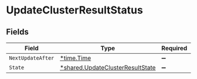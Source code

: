 # UpdateClusterResultStatus


## Fields

| Field                                                                                      | Type                                                                                       | Required                                                                                   | Description                                                                                |
| ------------------------------------------------------------------------------------------ | ------------------------------------------------------------------------------------------ | ------------------------------------------------------------------------------------------ | ------------------------------------------------------------------------------------------ |
| `NextUpdateAfter`                                                                          | [*time.Time](https://pkg.go.dev/time#Time)                                                 | :heavy_minus_sign:                                                                         | N/A                                                                                        |
| `State`                                                                                    | [*shared.UpdateClusterResultState](../../../pkg/models/shared/updateclusterresultstate.md) | :heavy_minus_sign:                                                                         | N/A                                                                                        |